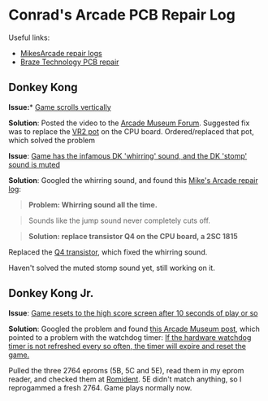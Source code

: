 # Conrad's Arcade PCB Repair Log

Useful links:

 - [MikesArcade repair logs](https://www.mikesarcade.com/arcade/repairs/)
 - [Braze Technology PCB repair](http://www.brasington.org/arcade/tech/)

## Donkey Kong

**Issue:*** [Game scrolls vertically](https://www.dropbox.com/s/v13hrtx50dxtgto/VID_20200905_133224.mp4?dl=0)

**Solution**: Posted the video to the [Arcade Museum Forum](https://forums.arcade-museum.com/threads/donkey-kong-20ez-vertical-scrolling.477274/#post-4211422). Suggested fix was to replace the [VR2 pot](https://www.arcadepartsandrepair.com/store/components/trimmer-potentiometers-pots/50k-ohm-trimmer-potentiometer-for-donkey-kong-others-pcb-p1040/) on the CPU board. Ordered/replaced that pot, which solved the problem

**Issue**: [Game has the infamous DK 'whirring' sound, and the DK 'stomp' sound is muted](https://www.dropbox.com/s/0mnjso5mnlkw5ap/PXL_20210122_213851976.mp4)

**Solution**: Googled the whirring sound, and found this [Mike's Arcade repair log](https://www.mikesarcade.com/arcade/repairs/dkong.html):

> **Problem: Whirring sound all the time.**

> Sounds like the jump sound never completely cuts off.

> **Solution: replace transistor Q4 on the CPU board, a 2SC 1815**

Replaced the [Q4 transistor](https://www.arcadepartsandrepair.com/store/pinball-kits-parts/pinball-parts/2sc1815/), which fixed the whirring sound. 

Haven't solved the muted stomp sound yet, still working on it.


## Donkey Kong Jr.

**Issue**: [Game resets to the high score screen after 10 seconds of play or so](https://www.dropbox.com/s/5u1pxj5ybm0v32k/DKJr-reset.mp4)

**Solution**: Googled the problem and found [this Arcade Museum post](https://forums.arcade-museum.com/threads/donkey-kong-jr-resetting.85555/), which pointed to a problem with the watchdog timer: [If the hardware watchdog timer is not refreshed every so often, the timer will expire and reset the game.](http://www.brasington.org/arcade/tech/dkj/)

Pulled the three 2764 eproms (5B, 5C and 5E), read them in my eprom reader, and checked them at [Romident](http://romident.coinopflorida.com/). 5E didn't match anything, so I reprogammed a fresh 2764. Game plays normally now.
